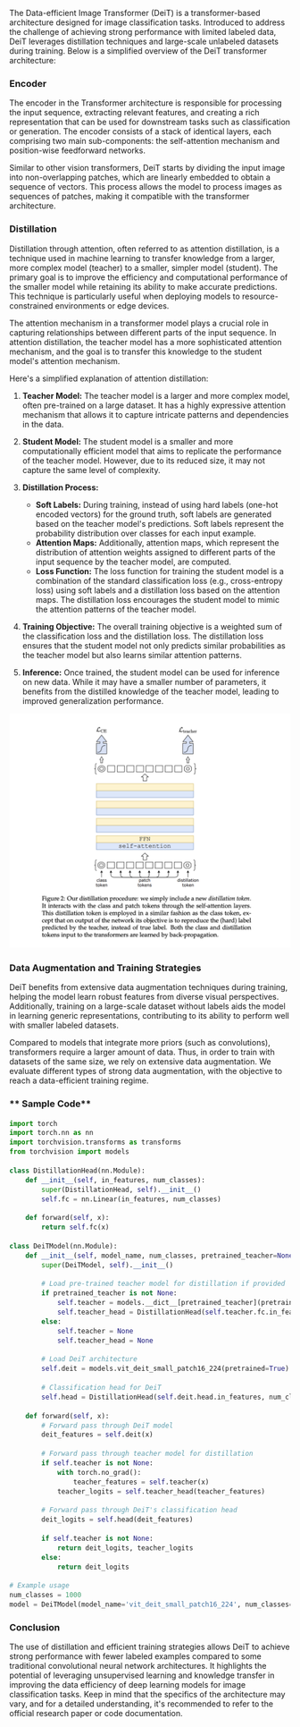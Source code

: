 
The Data-efficient Image Transformer (DeiT) is a transformer-based architecture designed for image classification tasks. Introduced to address the challenge of achieving strong performance with limited labeled data, DeiT leverages distillation techniques and large-scale unlabeled datasets during training. Below is a simplified overview of the DeiT transformer architecture:

### **Encoder**

The encoder in the Transformer architecture is responsible for processing the input sequence, extracting relevant features, and creating a rich representation that can be used for downstream tasks such as classification or generation. The encoder consists of a stack of identical layers, each comprising two main sub-components: the self-attention mechanism and position-wise feedforward networks.

Similar to other vision transformers, DeiT starts by dividing the input image into non-overlapping patches, which are linearly embedded to obtain a sequence of vectors. This process allows the model to process images as sequences of patches, making it compatible with the transformer architecture.
	
### **Distillation** 

Distillation through attention, often referred to as attention distillation, is a technique used in machine learning to transfer knowledge from a larger, more complex model (teacher) to a smaller, simpler model (student). The primary goal is to improve the efficiency and computational performance of the smaller model while retaining its ability to make accurate predictions. This technique is particularly useful when deploying models to resource-constrained environments or edge devices.

The attention mechanism in a transformer model plays a crucial role in capturing relationships between different parts of the input sequence. In attention distillation, the teacher model has a more sophisticated attention mechanism, and the goal is to transfer this knowledge to the student model's attention mechanism.

Here's a simplified explanation of attention distillation:

1. **Teacher Model:** The teacher model is a larger and more complex model, often pre-trained on a large dataset. It has a highly expressive attention mechanism that allows it to capture intricate patterns and dependencies in the data.
    
2. **Student Model:** The student model is a smaller and more computationally efficient model that aims to replicate the performance of the teacher model. However, due to its reduced size, it may not capture the same level of complexity.
    
3. **Distillation Process:**
    
    - **Soft Labels:** During training, instead of using hard labels (one-hot encoded vectors) for the ground truth, soft labels are generated based on the teacher model's predictions. Soft labels represent the probability distribution over classes for each input example.
    - **Attention Maps:** Additionally, attention maps, which represent the distribution of attention weights assigned to different parts of the input sequence by the teacher model, are computed.
    - **Loss Function:** The loss function for training the student model is a combination of the standard classification loss (e.g., cross-entropy loss) using soft labels and a distillation loss based on the attention maps. The distillation loss encourages the student model to mimic the attention patterns of the teacher model.
4. **Training Objective:** The overall training objective is a weighted sum of the classification loss and the distillation loss. The distillation loss ensures that the student model not only predicts similar probabilities as the teacher model but also learns similar attention patterns.
    
5. **Inference:** Once trained, the student model can be used for inference on new data. While it may have a smaller number of parameters, it benefits from the distilled knowledge of the teacher model, leading to improved generalization performance.
    

![Detection Transformer Architecture](../../img/deit.png)

    
### **Data Augmentation and Training Strategies**

 DeiT benefits from extensive data augmentation techniques during training, helping the model learn robust features from diverse visual perspectives. Additionally, training on a large-scale dataset without labels aids the model in learning generic representations, contributing to its ability to perform well with smaller labeled datasets.

Compared to models that integrate more priors (such as convolutions), transformers require a larger amount of data. Thus, in order to train with datasets of the same size, we rely on extensive data augmentation. We evaluate different types of strong data augmentation, with the objective to reach a data-efficient training regime.

### ** Sample Code**
``` py
import torch
import torch.nn as nn
import torchvision.transforms as transforms
from torchvision import models

class DistillationHead(nn.Module):
    def __init__(self, in_features, num_classes):
        super(DistillationHead, self).__init__()
        self.fc = nn.Linear(in_features, num_classes)

    def forward(self, x):
        return self.fc(x)

class DeiTModel(nn.Module):
    def __init__(self, model_name, num_classes, pretrained_teacher=None):
        super(DeiTModel, self).__init__()

        # Load pre-trained teacher model for distillation if provided
        if pretrained_teacher is not None:
            self.teacher = models.__dict__[pretrained_teacher](pretrained=True)
            self.teacher_head = DistillationHead(self.teacher.fc.in_features, num_classes)
        else:
            self.teacher = None
            self.teacher_head = None

        # Load DeiT architecture
        self.deit = models.vit_deit_small_patch16_224(pretrained=True)  # Example patch-size and image-size

        # Classification head for DeiT
        self.head = DistillationHead(self.deit.head.in_features, num_classes)

    def forward(self, x):
        # Forward pass through DeiT model
        deit_features = self.deit(x)

        # Forward pass through teacher model for distillation
        if self.teacher is not None:
            with torch.no_grad():
                teacher_features = self.teacher(x)
            teacher_logits = self.teacher_head(teacher_features)

        # Forward pass through DeiT's classification head
        deit_logits = self.head(deit_features)

        if self.teacher is not None:
            return deit_logits, teacher_logits
        else:
            return deit_logits

# Example usage
num_classes = 1000
model = DeiTModel(model_name='vit_deit_small_patch16_224', num_classes=num_classes)

```

### **Conclusion**

The use of distillation and efficient training strategies allows DeiT to achieve strong performance with fewer labeled examples compared to some traditional convolutional neural network architectures. It highlights the potential of leveraging unsupervised learning and knowledge transfer in improving the data efficiency of deep learning models for image classification tasks. Keep in mind that the specifics of the architecture may vary, and for a detailed understanding, it's recommended to refer to the official research paper or code documentation.